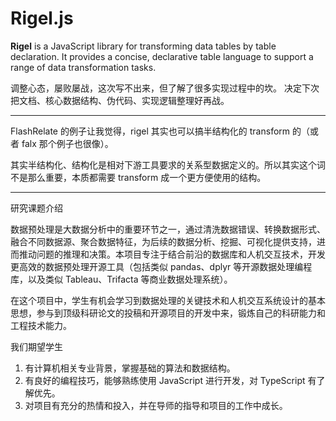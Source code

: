 # Rigel.js

**Rigel** is a JavaScript library for transforming data tables by table declaration.
It provides a concise, declarative table language to support a range of data transformation tasks.

调整心态，屡败屡战，这次写不出来，但了解了很多实现过程中的坎。
决定下次把文档、核心数据结构、伪代码、实现逻辑整理好再战。

---

FlashRelate 的例子让我觉得，rigel 其实也可以搞半结构化的 transform 的（或者 falx 那个例子也很像）。

其实半结构化、结构化是相对下游工具要求的关系型数据定义的。所以其实这个词不是那么重要，本质都需要 transform 成一个更方便使用的结构。

---

研究课题介绍

数据预处理是大数据分析中的重要环节之一，通过清洗数据错误、转换数据形式、融合不同数据源、聚合数据特征，为后续的数据分析、挖掘、可视化提供支持，进而推动问题的推理和决策。本项目专注于结合前沿的数据库和人机交互技术，开发更高效的数据预处理开源工具（包括类似 pandas、dplyr 等开源数据处理编程库，以及类似 Tableau、Trifacta 等商业数据处理系统）。

在这个项目中，学生有机会学习到数据处理的关键技术和人机交互系统设计的基本思想，参与到顶级科研论文的投稿和开源项目的开发中来，锻炼自己的科研能力和工程技术能力。

我们期望学生
1. 有计算机相关专业背景，掌握基础的算法和数据结构。
2. 有良好的编程技巧，能够熟练使用 JavaScript 进行开发，对 TypeScript 有了解优先。
3. 对项目有充分的热情和投入，并在导师的指导和项目的工作中成长。

